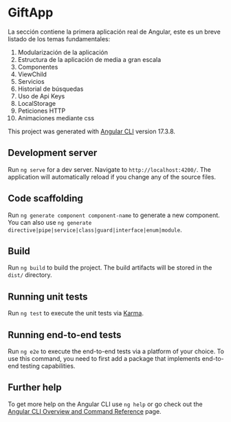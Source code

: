 # GiftApp

La sección contiene la primera aplicación real de Angular, este es un breve listado de los temas fundamentales:

1. Modularización de la aplicación
2. Estructura de la aplicación de media a gran escala
3. Componentes
4. ViewChild
5. Servicios
6. Historial de búsquedas
7. Uso de Api Keys
8. LocalStorage
9. Peticiones HTTP
10. Animaciones mediante css


This project was generated with [Angular CLI](https://github.com/angular/angular-cli) version 17.3.8.

## Development server

Run `ng serve` for a dev server. Navigate to `http://localhost:4200/`. The application will automatically reload if you change any of the source files.

## Code scaffolding

Run `ng generate component component-name` to generate a new component. You can also use `ng generate directive|pipe|service|class|guard|interface|enum|module`.

## Build

Run `ng build` to build the project. The build artifacts will be stored in the `dist/` directory.

## Running unit tests

Run `ng test` to execute the unit tests via [Karma](https://karma-runner.github.io).

## Running end-to-end tests

Run `ng e2e` to execute the end-to-end tests via a platform of your choice. To use this command, you need to first add a package that implements end-to-end testing capabilities.

## Further help

To get more help on the Angular CLI use `ng help` or go check out the [Angular CLI Overview and Command Reference](https://angular.io/cli) page.
